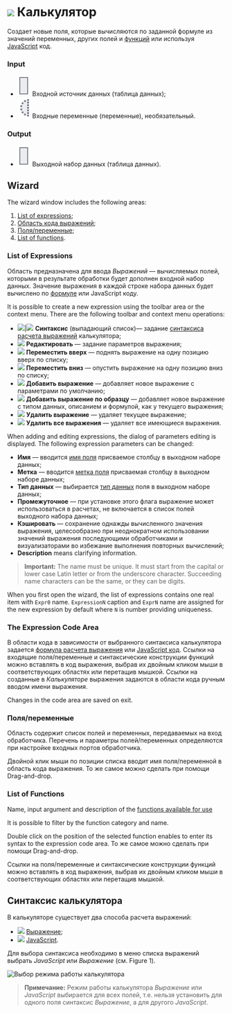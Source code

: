# ![ ](../../../images/icons/components/calc-data_default.svg) Калькулятор

Создает новые поля, которые вычисляются по заданной формуле из значений переменных, других полей и [функций](../../func/calc-func/README.md) или используя [JavaScript](./javascript.md) код.

### Input

* ![ ](../../../images/icons/app/node/ports/outputs/table_inactive.svg) Входной источник данных (таблица данных);
* ![ ](../../../images/icons/app/node/ports/inputs-optional/variable_inactive.svg) Входные переменные (переменные), необязательный.

### Output

* ![ ](../../../images/icons/app/node/ports/outputs/table_inactive.svg) Выходной набор данных (таблица данных).

## Wizard

The wizard window includes the following areas:

1. [List of expressions](#spisok-vyrazheniy);
2. [Область кода выражений](#oblast-koda-vyrazheniya);
3. [Поля/переменные](#polyaperemennye);
4. [List of functions](#spisok-funktsiy).

### List of Expressions

Область предназначена для ввода *Выражений* — вычисляемых полей, которыми в результате обработки будет дополнен входной набор данных. Значение выражения в каждой строке набора данных будет вычислено по [формуле](./expression.md) или JavaScript коду.

It is possible to create a new expression using the toolbar area or the context menu. There are the following toolbar and context menu operations:

* ![ ](../../../images/icons/calcdata/expression_default.svg)|![](../../../images/icons/calcdata/javascript_default.svg) **Синтаксис** (выпадающий список)— задание [синтаксиса расчета выражений](#sintaksis-kalkulyatora) калькулятора;
* ![ ](../../../images/icons/toolbar-controls/edit_default.svg) **Редактировать** — задание параметров выражения;
* ![ ](../../../images/icons/toolbar-controls/up_default.svg) **Переместить вверх** — поднять выражение на одну позицию вверх по списку;
* ![ ](../../../images/icons/toolbar-controls/down_default.svg) **Переместить вниз** — опустить выражение на одну позицию вниз по списку;
* ![ ](../../../images/icons/toolbar-controls/plus_default.svg) **Добавить выражение** — добавляет новое выражение с параметрами по умолчанию;
* ![ ](../../../images/icons/toolbar-controls/clone_default.svg) **Добавить выражение по образцу** — добавляет новое выражение с типом данных, описанием и формулой, как у текущего выражения;
* ![ ](../../../images/icons/toolbar-controls/delete_default.svg) **Удалить выражение** — удаляет текущее выражение;
* ![ ](../../../images/icons/toolbar-controls/delete-all_default.svg) **Удалить все выражения** — удаляет все имеющиеся выражения.

When adding and editing expressions, the dialog of parameters editing is displayed. The following expression parameters can be changed:

* **Имя** — вводится [имя поля](../../../data/datasetfieldoptions.md) присваемое столбцу в выходном наборе данных;
* **Метка** — вводится [метка поля](../../../data/datasetfieldoptions.md) присваемая столбцу в выходном наборе данных;
* **Тип данных** — выбирается [тип данных](../../../data/datatype.md) поля в выходном наборе данных;
* **Промежуточное** — при установке этого флага выражение может использоваться в расчетах, не включается в список полей выходного набора данных;
* **Кэшировать** — сохранение однажды вычисленного значения выражения, целесообразно при неоднократном использовании значений выражения последующими обработчиками и визуализаторами во избежание выполнения повторных вычислений;
* **Description** means clarifying information.

> **Important:** The name must be unique. It must start from the capital or lower case Latin letter or from the underscore character. Succeeding name characters can be the same, or they can be digits.

When you first open the wizard, the list of expressions contains one real item with `Expr0` name. `ExpressionN` caption and `ExprN` name are assigned for the new expression by default where `N` is number providing uniqueness.

### The Expression Code Area

В области кода в зависимости от выбранного синтаксиса калькулятора задается [формула расчета выражения](./expression.md) или [JavaScript код](./javascript.md). Ссылки на входящие поля/переменные и синтаксические конструкции функций можно вставлять в код выражения, выбрав их двойным кликом мыши в соответствующих областях или перетащив мышкой. Ссылки на созданные в *Калькуляторе* выражения задаются в области кода ручным вводом имени выражения.

Changes in the code area are saved on exit.

### Поля/переменные

Область содержит список полей и переменных, передаваемых на вход обработчика. Перечень и параметры полей/переменных определяются при настройке входных портов обработчика.

Двойной клик мыши по позиции списка вводит имя поля/переменной в область кода выражения. То же самое можно сделать при помощи Drag-and-drop.

### List of Functions

Name, input argument and description of the [functions available for use](../../func/calc-func/README.md)

It is possible to filter by the function category and name.

Double click on the position of the selected function enables to enter its syntax to the expression code area. То же самое можно сделать при помощи Drag-and-drop.

Ссылки на поля/переменные и синтаксические конструкции функций можно вставлять в код выражения, выбрав их двойным кликом мыши в соответствующих областях или перетащив мышкой.

## Синтаксис калькулятора

В калькуляторе существует два способа расчета выражений:

* ![ ](../../../images/icons/calcdata/expression_default.svg) [Выражение](./expression.md);
* ![ ](../../../images/icons/calcdata/javascript_default.svg) [JavaScript](./javascript.md).

Для выбора синтаксиса необходимо в меню списка выражений выбрать *JavaScript* или *Выражение* (см. Figure 1).

![Выбор режима работы калькулятора](./readme-1.png)

> **Примечание:** Режим работы калькулятора *Выражение* или *JavaScript* выбирается для всех полей, т.е. нельзя установить для одного поля синтаксис *Выражение*, а для другого *JavaScript*.
